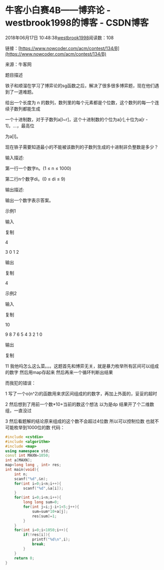 # 牛客小白赛4B——博弈论 - westbrook1998的博客 - CSDN博客





2018年06月17日 10:48:38[westbrook1998](https://me.csdn.net/westbrook1998)阅读数：108








> 
链接：[https://www.nowcoder.com/acm/contest/134/B](https://www.nowcoder.com/acm/contest/134/B)

  来源：牛客网 

  题目描述  

  铁子和顺溜在学习了博弈论的sg函数之后，解决了很多很多博弈题，现在他们遇到了一道难题。 

  给出一个长度为 n 的数列，数列里的每个元素都是个位数，这个数列的每一个连续子数列都能生成 

  一个十进制数，对于子数列a[l~r]，这个十进制数的个位为a[r],十位为a[r - 1]，…，最高位 

  为a[l]。 

  现在铁子需要知道最小的不能被该数列的子数列生成的十进制非负整数是多少？ 

  输入描述: 

  第一行一个数字n。(1 ≤ n ≤ 1000) 

  第二行n个数字di。(0 ≤ di ≤ 9) 

  输出描述: 

  输出一个数字表示答案。 

  示例1 

  输入 

  复制 

  4 

  3 0 1 2 

  输出 

  复制 

  4 

  示例2 

  输入 

  复制 

  10 

  9 8 7 6 5 4 3 2 1 0 

  输出 

  复制 

  11
我他吗怎么这么菜。。。这题首先和博弈无关，就是暴力枚举所有区间可以组成的数字 然后用map存起来 然后再来一个循环判断出结果 

而我犯的错误： 

1 写了一个o(n^2)的函数用来求区间组成的的数字，再加上外面的，妥妥的超时 

2 然后想到了用前一个数*10+当前的数这个想法 以为是dp 结果开了个二维数组，一直没过 

3 然后看题解的结论原来组成的这个数不会超过4位数 所以可以控制位数 也就不可能枚举到1000位的数 
代码：

```cpp
#include <cstdio>
#include <algorithm>
#include <map>
using namespace std;
const int MAXN=1050;
int a[MAXN];
map<long long , int> res;
int main(void){
    int n;
    scanf("%d",&n);
    for(int i=0;i<n;i++){
        scanf("%d",&a[i]);
    }
    for(int i=0;i<n;i++){
        long long sum=0;
        for(int j=i;j-i+1<5;j++){
            sum=sum*10+a[j];
            res[sum]=1;
        }
    }
    for(int i=0;i<1050;i++){
        if(!res[i]){
            printf("%d\n",i);
            break;
        }
    }
    return 0;
}
```






